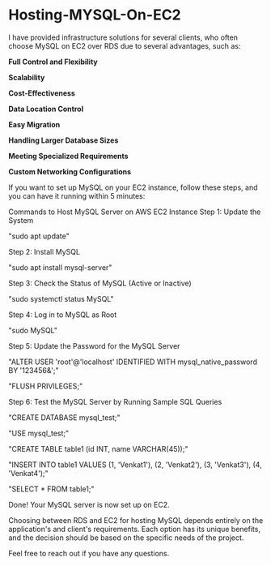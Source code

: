 # Hosting-MYSQL-On-EC2


I have provided infrastructure solutions for several clients, who often choose MySQL on EC2 over RDS due to several advantages, such as:

**Full Control and Flexibility**

**Scalability**

**Cost-Effectiveness**

**Data Location Control**

**Easy Migration**

**Handling Larger Database Sizes**

**Meeting Specialized Requirements**

**Custom Networking Configurations**

If you want to set up MySQL on your EC2 instance, follow these steps, and you can have it running within 5 minutes:

Commands to Host MySQL Server on AWS EC2 Instance
Step 1: Update the System

"sudo apt update"

Step 2: Install MySQL

"sudo apt install mysql-server"

Step 3: Check the Status of MySQL (Active or Inactive)

"sudo systemctl status MySQL"

Step 4: Log in to MySQL as Root

"sudo MySQL"

Step 5: Update the Password for the MySQL Server

"ALTER USER 'root'@'localhost' IDENTIFIED WITH mysql_native_password BY '123456&';"

"FLUSH PRIVILEGES;"

Step 6: Test the MySQL Server by Running Sample SQL Queries

"CREATE DATABASE mysql_test;"

"USE mysql_test;"

"CREATE TABLE table1 (id INT, name VARCHAR(45));"

"INSERT INTO table1 VALUES (1, 'Venkat1'), (2, 'Venkat2'), (3, 'Venkat3'), (4, 'Venkat4');"

"SELECT * FROM table1;"

Done! Your MySQL server is now set up on EC2.

Choosing between RDS and EC2 for hosting MySQL depends entirely on the application's and client's requirements. Each option has its unique benefits, and the decision should be based on the specific needs of the project.

Feel free to reach out if you have any questions.
